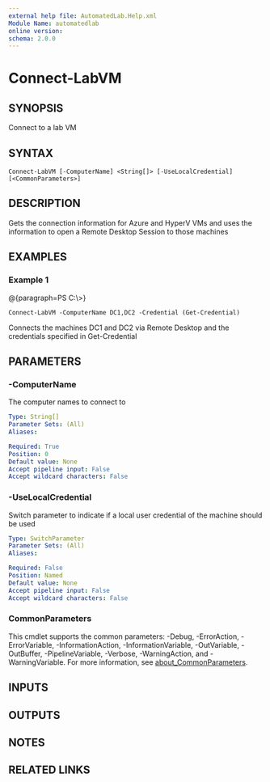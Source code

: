 ```yaml
---
external help file: AutomatedLab.Help.xml
Module Name: automatedlab
online version:
schema: 2.0.0
---
```


# Connect-LabVM

## SYNOPSIS
Connect to a lab VM

## SYNTAX

```
Connect-LabVM [-ComputerName] <String[]> [-UseLocalCredential] [<CommonParameters>]
```

## DESCRIPTION
Gets the connection information for Azure and HyperV VMs and uses the information to open a Remote Desktop Session to those machines

## EXAMPLES

### Example 1
@{paragraph=PS C:\\\>}

```
Connect-LabVM -ComputerName DC1,DC2 -Credential (Get-Credential)
```

Connects the machines DC1 and DC2 via Remote Desktop and the credentials specified in Get-Credential

## PARAMETERS

### -ComputerName
The computer names to connect to

```yaml
Type: String[]
Parameter Sets: (All)
Aliases:

Required: True
Position: 0
Default value: None
Accept pipeline input: False
Accept wildcard characters: False
```

### -UseLocalCredential
Switch parameter to indicate if a local user credential of the machine should be used

```yaml
Type: SwitchParameter
Parameter Sets: (All)
Aliases:

Required: False
Position: Named
Default value: None
Accept pipeline input: False
Accept wildcard characters: False
```

### CommonParameters
This cmdlet supports the common parameters: -Debug, -ErrorAction, -ErrorVariable, -InformationAction, -InformationVariable, -OutVariable, -OutBuffer, -PipelineVariable, -Verbose, -WarningAction, and -WarningVariable. For more information, see [about_CommonParameters](http://go.microsoft.com/fwlink/?LinkID=113216).

## INPUTS

## OUTPUTS

## NOTES

## RELATED LINKS
